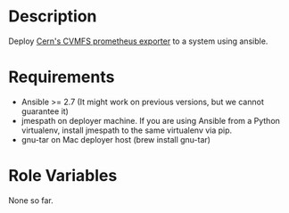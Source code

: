 # Description

Deploy [Cern's CVMFS prometheus exporter](https://gitlab.cern.ch/cloud/cvmfs-prometheus-exporter) to a system using ansible.

# Requirements

- Ansible >= 2.7 (It might work on previous versions, but we cannot guarantee it)
- jmespath on deployer machine. If you are using Ansible from a Python virtualenv, install jmespath to the same virtualenv via pip.
- gnu-tar on Mac deployer host (brew install gnu-tar)

# Role Variables

None so far.